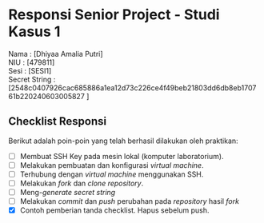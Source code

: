 # Responsi Senior Project - Studi Kasus 1

Nama : [Dhiyaa Amalia Putri]  
NIU : [479811]  
Sesi : [SESI1]  
Secret String : [2548c0407926cac685886a1ea12d73c226ce4f49beb21803dd6db8eb170761b220240603005827
]

## Checklist Responsi

Berikut adalah poin-poin yang telah berhasil dilakukan oleh praktikan:

- [ ] Membuat SSH Key pada mesin lokal (komputer laboratorium).
- [ ] Melakukan pembuatan dan konfigurasi _virtual machine_.
- [ ] Terhubung dengan _virtual machine_ menggunakan SSH.
- [ ] Melakukan _fork_ dan _clone_ _repository_.
- [ ] Meng-_generate_ _secret string_
- [ ] Melakukan _commit_ dan _push_ perubahan pada _repository_ hasil _fork_
- [x] Contoh pemberian tanda checklist. Hapus sebelum push.
